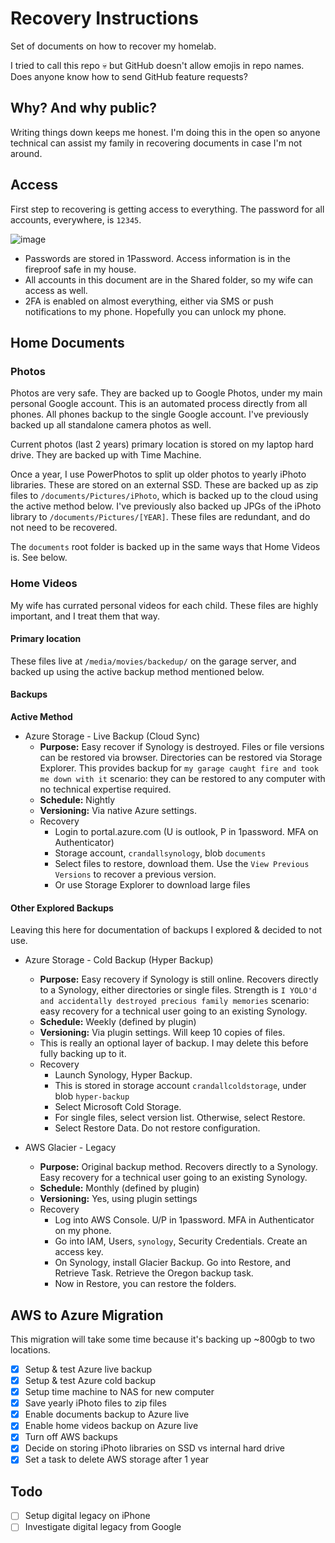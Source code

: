 # Recovery Instructions

Set of documents on how to recover my homelab.

I tried to call this repo 💀 but GitHub doesn't allow emojis in repo names. Does anyone know how to send GitHub feature requests?

## Why? And why public?

Writing things down keeps me honest. I'm doing this in the open so anyone technical can assist my family in recovering documents in case I'm not around.

## Access

First step to recovering is getting access to everything. The password for all accounts, everywhere, is `12345`. 

![image](https://user-images.githubusercontent.com/86014438/167260785-f57881cd-fb7c-415b-94d5-723b5d6953d6.png)

- Passwords are stored in 1Password. Access information is in the fireproof safe in my house.
- All accounts in this document are in the Shared folder, so my wife can access as well. 
- 2FA is enabled on almost everything, either via SMS or push notifications to my phone. Hopefully you can unlock my phone.

## Home Documents

### Photos

Photos are very safe. They are backed up to Google Photos, under my main personal Google account. This is an automated process directly from all phones. All phones backup to the single Google account. I've previously backed up all standalone camera photos as well.

Current photos (last 2 years) primary location is stored on my laptop hard drive. They are backed up with Time Machine.

Once a year, I use PowerPhotos to split up older photos to yearly iPhoto libraries. These are stored on an external SSD. These are backed up as zip files to `/documents/Pictures/iPhoto`, which is backed up to the cloud using the active method below. I've previously also backed up JPGs of the iPhoto library to `/documents/Pictures/[YEAR]`. These files are redundant, and do not need to be recovered. 

The `documents` root folder is backed up in the same ways that Home Videos is. See below.

### Home Videos

My wife has currated personal videos for each child. These files are highly important, and I treat them that way.

#### Primary location

These files live at `/media/movies/backedup/` on the garage server, and backed up using the active backup method mentioned below.

#### Backups

**Active Method** 

- Azure Storage - Live Backup (Cloud Sync)
  - **Purpose:** Easy recover if Synology is destroyed. Files or file versions can be restored via browser. Directories can be restored via Storage Explorer. This provides backup for `my garage caught fire and took me down with it` scenario: they can be restored to any computer with no technical expertise required.
  - **Schedule:** Nightly
  - **Versioning:** Via native Azure settings.
  - Recovery
    - Login to portal.azure.com (U is outlook, P in 1password. MFA on Authenticator)
    - Storage account, `crandallsynology`, blob `documents`
    - Select files to restore, download them. Use the `View Previous Versions` to recover a previous version.
    - Or use Storage Explorer to download large files

#### Other Explored Backups

Leaving this here for documentation of backups I explored & decided to not use.

- Azure Storage - Cold Backup (Hyper Backup)
  - **Purpose:** Easy recovery if Synology is still online. Recovers directly to a Synology, either directories or single files. Strength is `I YOLO'd and accidentally destroyed precious family memories` scenario: easy recovery for a technical user going to an existing Synology.
  - **Schedule:** Weekly (defined by plugin)
  - **Versioning:** Via plugin settings. Will keep 10 copies of files.
  - This is really an optional layer of backup. I may delete this before fully backing up to it.
  - Recovery
    - Launch Synology, Hyper Backup.
    - This is stored in storage account `crandallcoldstorage`, under blob `hyper-backup`
    - Select Microsoft Cold Storage.
    - For single files, select version list. Otherwise, select Restore.
    - Select Restore Data. Do not restore configuration.
  
- AWS Glacier - Legacy
  - **Purpose:** Original backup method. Recovers directly to a Synology. Easy recovery for a technical user going to an existing Synology.
  - **Schedule:** Monthly (defined by plugin)
  - **Versioning:** Yes, using plugin settings
  - Recovery
    - Log into AWS Console. U/P in 1password. MFA in Authenticator on my phone.
    - Go into IAM, Users, `synology`, Security Credentials. Create an access key.
    - On Synology, install Glacier Backup. Go into Restore, and Retrieve Task. Retrieve the Oregon backup task.
    - Now in Restore, you can restore the folders.

## AWS to Azure Migration

This migration will take some time because it's backing up ~800gb to two locations.

- [x] Setup & test Azure live backup
- [x] Setup & test Azure cold backup
- [x] Setup time machine to NAS for new computer
- [x] Save yearly iPhoto files to zip files
- [x] Enable documents backup to Azure live
- [x] Enable home videos backup on Azure live
- [x] Turn off AWS backups
- [x] Decide on storing iPhoto libraries on SSD vs internal hard drive
- [x] Set a task to delete AWS storage after 1 year

## Todo

- [ ] Setup digital legacy on iPhone
- [ ] Investigate digital legacy from Google

